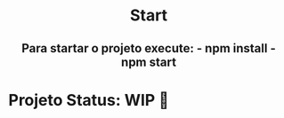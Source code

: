 <h1 align="center">
  Start
</h1>

<h2 align="center">
  Para startar o projeto execute:
  - npm install
  - npm start
</h2>

# Projeto Status: WIP 🚧
